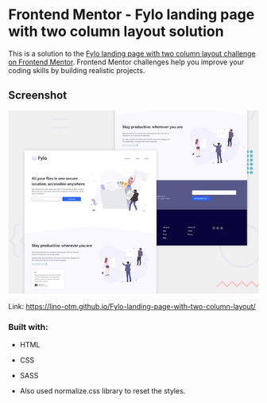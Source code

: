 # Frontend Mentor - Fylo landing page with two column layout solution

This is a solution to the [Fylo landing page with two column layout challenge on Frontend Mentor](https://www.frontendmentor.io/challenges/fylo-landing-page-with-two-column-layout-5ca5ef041e82137ec91a50f5). Frontend Mentor challenges help you improve your coding skills by building realistic projects. 

## Screenshot

![](/design/desktop-preview.jpg)

Link: https://lino-otm.github.io/Fylo-landing-page-with-two-column-layout/

### Built with:

- HTML
- CSS
- SASS

- Also used normalize.css library to reset the styles.

